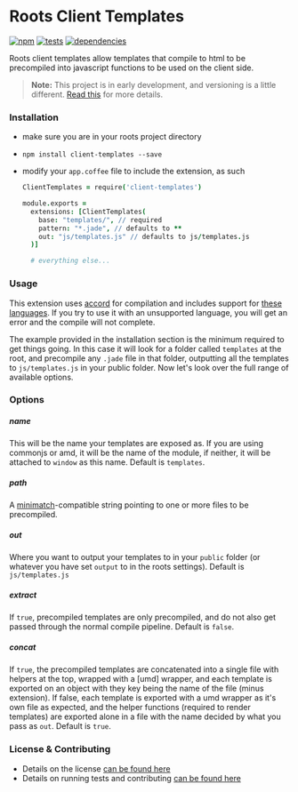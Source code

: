 Roots Client Templates
======================

[![npm](https://badge.fury.io/js/client-templates.png)](http://badge.fury.io/js/client-templates) [![tests](https://travis-ci.org/carrot/roots-client-templates.png?branch=master)](https://travis-ci.org/carrot/roots-client-templates) [![dependencies](https://david-dm.org/carrot/roots-client-templates.png?theme=shields.io)](https://david-dm.org/carrot/roots-client-templates)

Roots client templates allow templates that compile to html to be precompiled into javascript functions to be used on the client side.

> **Note:** This project is in early development, and versioning is a little different. [Read this](http://markup.im/#q4_cRZ1Q) for more details.

### Installation

- make sure you are in your roots project directory
- `npm install client-templates --save`
- modify your `app.coffee` file to include the extension, as such

  ```coffee
  ClientTemplates = require('client-templates')

  module.exports =
    extensions: [ClientTemplates(
      base: "templates/", // required
      pattern: "*.jade", // defaults to **
      out: "js/templates.js" // defaults to js/templates.js
    )]

    # everything else...
  ```

### Usage

This extension uses [accord](https://github.com/jenius/accord) for compilation and includes support for [these languages](https://github.com/jenius/accord#languages-supporting-precompile). If you try to use it with an unsupported language, you will get an error and the compile will not complete.

The example provided in the installation section is the minimum required to get things going. In this case it will look for a folder called `templates` at the root, and precompile any `.jade` file in that folder, outputting all the templates to `js/templates.js` in your public folder. Now let's look over the full range of available options.

### Options

##### name
This will be the name your templates are exposed as. If you are using commonjs or amd, it will be the name of the module, if neither, it will be attached to `window` as this name. Default is `templates`.

##### path
A [minimatch](https://github.com/isaacs/minimatch)-compatible string pointing to one or more files to be precompiled.

##### out
Where you want to output your templates to in your `public` folder (or whatever you have set `output` to in the roots settings). Default is `js/templates.js`

##### extract
If `true`, precompiled templates are only precompiled, and do not also get passed through the normal compile pipeline. Default is `false`.

##### concat
If `true`, the precompiled templates are concatenated into a single file with helpers at the top, wrapped with a [umd] wrapper, and each template is exported on an object with they key being the name of the file (minus extension). If false, each template is exported with a umd wrapper as it's own file as expected, and the helper functions (required to render templates) are exported alone in a file with the name decided by what you pass as `out`. Default is `true`.

### License & Contributing

- Details on the license [can be found here](LICENSE.md)
- Details on running tests and contributing [can be found here](contributing.md)
